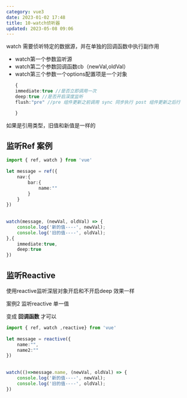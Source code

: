 ```yaml
---
category: vue3
date: 2023-01-02 17:48
title: 10-watch侦听器
updated: 2023-05-08 09:06
---
```


watch 需要侦听特定的数据源，并在单独的回调函数中执行副作用

- watch第一个参数监听源
- watch第二个参数回调函数cb（newVal,oldVal）
- watch第三个参数一个options配置项是一个对象
    ```ts
    {
    immediate:true //是否立即调用一次
    deep:true //是否开启深度监听
    flush:"pre" //pre 组件更新之前调用 sync 同步执行 post 组件更新之后行

    }
    ```

如果是引用类型，旧值和新值是一样的

## 监听Ref 案例

```ts
import { ref, watch } from 'vue'
 
let message = ref({
    nav:{
        bar:{
            name:""
        }
    }
})
 
 
watch(message, (newVal, oldVal) => {
    console.log('新的值----', newVal);
    console.log('旧的值----', oldVal);
},{
    immediate:true,
    deep:true
})
```

## 监听Reactive

使用reactive监听深层对象开启和不开启deep 效果一样

案例2 监听reactive 单一值

变成 **回调函数** 才可以 

```ts
import { ref, watch ,reactive} from 'vue'
 
let message = reactive({
    name:"",
    name2:""
})
 
 
watch(()=>message.name, (newVal, oldVal) => {
    console.log('新的值----', newVal);
    console.log('旧的值----', oldVal);
})
```